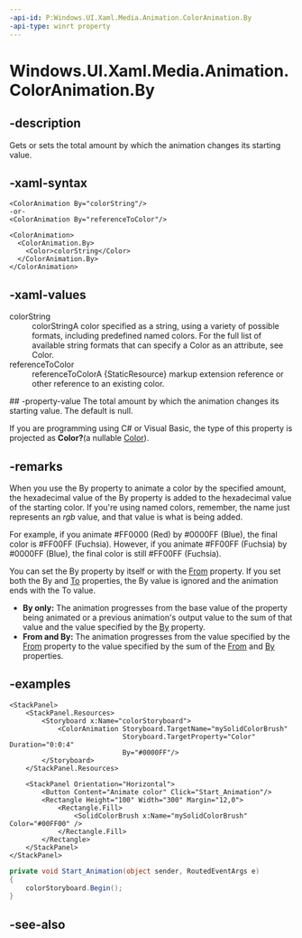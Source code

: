 ```yaml
---
-api-id: P:Windows.UI.Xaml.Media.Animation.ColorAnimation.By
-api-type: winrt property
---
```


<!-- Property syntax
public Windows.Foundation.IReference<Windows.UI.Color> By { get;  set; }
-->

# Windows.UI.Xaml.Media.Animation.ColorAnimation.By

## -description
Gets or sets the total amount by which the animation changes its starting value.

## -xaml-syntax
```xaml
<ColorAnimation By="colorString"/>
-or-
<ColorAnimation By="referenceToColor"/>
```

```xaml
<ColorAnimation>
  <ColorAnimation.By>
    <Color>colorString</Color>
  </ColorAnimation.By>
</ColorAnimation>
```


## -xaml-values
<dl><dt>colorString</dt><dd>colorStringA color specified as a string, using a variety of possible formats, including predefined named colors. For the full list of available string formats that can specify a Color as an attribute, see Color.</dd>
<dt>referenceToColor</dt><dd>referenceToColorA {StaticResource} markup extension reference or other reference to an existing color.</dd>
</dl>
## -property-value
The total amount by which the animation changes its starting value. The default is null.

<!--Projection dochack:-->
If you are programming using C# or Visual Basic, the type of this property is projected as **Color?**(a nullable [Color](../windows.ui/color.md)).

## -remarks

When you use the By property to animate a color by the specified amount, the hexadecimal value of the By property is added to the hexadecimal value of the starting color. If you're using named colors, remember, the name just represents an _rgb_ value, and that value is what is being added.

For example, if you animate #FF0000 (Red) by #0000FF (Blue), the final color is #FF00FF (Fuchsia). However, if you animate #FF00FF (Fuchsia) by #0000FF (Blue), the final color is still #FF00FF (Fuchsia).

You can set the By property by itself or with the [From](coloranimation_from.md) property. If you set both the By and [To](coloranimation_to.md) properties, the By value is ignored and the animation ends with the To value.

+ **By only:** The animation progresses from the base value of the property being animated or a previous animation's output value to the sum of that value and the value specified by the [By](coloranimation_by.md) property.
+ **From and By:** The animation progresses from the value specified by the [From](coloranimation_from.md) property to the value specified by the sum of the [From](coloranimation_from.md) and [By](coloranimation_by.md) properties.

## -examples

```xaml
<StackPanel>
    <StackPanel.Resources>
        <Storyboard x:Name="colorStoryboard">
            <ColorAnimation Storyboard.TargetName="mySolidColorBrush"
                            Storyboard.TargetProperty="Color" Duration="0:0:4" 
                            By="#0000FF"/>
        </Storyboard>
    </StackPanel.Resources>

    <StackPanel Orientation="Horizontal">
        <Button Content="Animate color" Click="Start_Animation"/>
        <Rectangle Height="100" Width="300" Margin="12,0">
            <Rectangle.Fill>
                <SolidColorBrush x:Name="mySolidColorBrush" Color="#00FF00" />
            </Rectangle.Fill>
        </Rectangle>
    </StackPanel>
</StackPanel>
```

```csharp
private void Start_Animation(object sender, RoutedEventArgs e)
{
    colorStoryboard.Begin();
}
```

## -see-also
